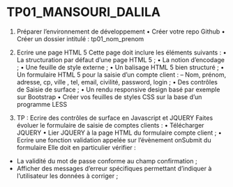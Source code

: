 # TP01_MANSOURI_DALILA
1. Préparer l’environnement de développement 
• Créer votre repo Github
• Créer un dossier intitulé : tp01_nom_prenom

2. Ecrire une page HTML 5 
Cette page doit inclure les éléments suivants : 
• La structuration par défaut d’une page HTML 5 ; 
• La notion d’encodage ; 
• Une feuille de style externe ; 
• Un balisage HTML 5 bien structuré ; 
• Un formulaire HTML 5 pour la saisie d’un compte client : 
– Nom, prénom, adresse, cp, ville , tel, email, civilité, password, login ; 
• Des contrôles de Saisie de surface ; 
• Un rendu responsive design basé par exemple sur Bootstrap
• Créer vos feuilles de styles CSS sur la base d’un programme LESS
3. TP : Ecrire des contrôles de surface en Javascript et JQUERY
Faites évoluer le formulaire de saisie de comptes clients :
• Télécharger JQUERY
• Lier JQUERY à la page HTML du formulaire compte client ; 
• Ecrire une fonction validation appelée sur l’évènement onSubmit du formulaire 
Elle doit en particulier vérifier :
- La validité du mot de passe conforme au champ confirmation ;
- Afficher des messages d’erreur spécifiques permettant d’indiquer à l’utilisateur les
données à corriger ;

